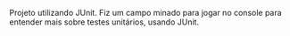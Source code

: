 Projeto utilizando JUnit.
Fiz um campo minado para jogar no console para entender mais sobre testes unitários, usando JUnit.
